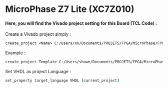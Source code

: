 # MicroPhase Z7 Lite (XC7Z010)
#### Here, you will find the Vivado project setting for this Board (TCL Code) :

Create a Vivado project simply : 
```tcl
create_project <Name> C:/Users/XX/Documents/PROJETS/FPGA/MicroPhase/FPGA/<Name> -part xc7z010clg400-1
```
Example : 
```tcl
create_project Template C:/Users/shawn/Documents/PROJETS/FPGA/MicroPhase/FPGA/Template -part xc7z010clg400-1
```

Set VHDL as project Language : 
```tcl
set_property target_language VHDL [current_project]
```
